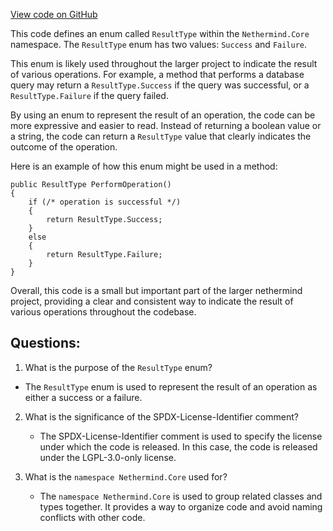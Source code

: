 [View code on GitHub](https://github.com/nethermindeth/nethermind/Nethermind.Core/ResultType.cs)

This code defines an enum called `ResultType` within the `Nethermind.Core` namespace. The `ResultType` enum has two values: `Success` and `Failure`. 

This enum is likely used throughout the larger project to indicate the result of various operations. For example, a method that performs a database query may return a `ResultType.Success` if the query was successful, or a `ResultType.Failure` if the query failed. 

By using an enum to represent the result of an operation, the code can be more expressive and easier to read. Instead of returning a boolean value or a string, the code can return a `ResultType` value that clearly indicates the outcome of the operation. 

Here is an example of how this enum might be used in a method:

```
public ResultType PerformOperation()
{
    if (/* operation is successful */)
    {
        return ResultType.Success;
    }
    else
    {
        return ResultType.Failure;
    }
}
```

Overall, this code is a small but important part of the larger nethermind project, providing a clear and consistent way to indicate the result of various operations throughout the codebase.
## Questions: 
 1. What is the purpose of the `ResultType` enum?
   - The `ResultType` enum is used to represent the result of an operation as either a success or a failure.

2. What is the significance of the SPDX-License-Identifier comment?
   - The SPDX-License-Identifier comment is used to specify the license under which the code is released. In this case, the code is released under the LGPL-3.0-only license.

3. What is the `namespace Nethermind.Core` used for?
   - The `namespace Nethermind.Core` is used to group related classes and types together. It provides a way to organize code and avoid naming conflicts with other code.